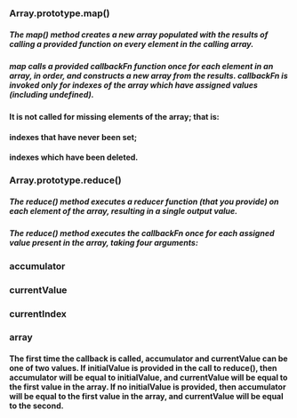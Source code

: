 ### Array.prototype.map()

##### The map() method creates a new array populated with the results of calling a provided function on every element in the calling array.

##### map calls a provided callbackFn function once for each element in an array, in order, and constructs a new array from the results. callbackFn is invoked only for indexes of the array which have assigned values (including undefined).

#### It is not called for missing elements of the array; that is:

#### indexes that have never been set;

#### indexes which have been deleted.

### Array.prototype.reduce()

##### The reduce() method executes a reducer function (that you provide) on each element of the array, resulting in a single output value.

##### The reduce() method executes the callbackFn once for each assigned value present in the array, taking four arguments:

### accumulator

### currentValue

### currentIndex

### array

#### The first time the callback is called, accumulator and currentValue can be one of two values. If initialValue is provided in the call to reduce(), then accumulator will be equal to initialValue, and currentValue will be equal to the first value in the array. If no initialValue is provided, then accumulator will be equal to the first value in the array, and currentValue will be equal to the second.

